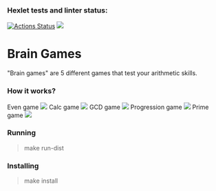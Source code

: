 ### Hexlet tests and linter status:
[![Actions Status](https://github.com/DmitryVerchenko/java-project-61/actions/workflows/hexlet-check.yml/badge.svg)](https://github.com/DmitryVerchenko/java-project-61/actions)
<a href="https://codeclimate.com/github/DmitryVerchenko/java-project-61/maintainability"><img src="https://api.codeclimate.com/v1/badges/4f1a0c7557212fda6912/maintainability" /></a>
# Brain Games
"Brain games" are 5 different games that test your arithmetic skills.
### How it works?
Even game
<a href="https://asciinema.org/a/edcayQLbfem3gEVCwHQgg3P9L" target="_blank"><img src="https://asciinema.org/a/edcayQLbfem3gEVCwHQgg3P9L.svg" /></a>
Calc game
<a href="https://asciinema.org/a/4PDwbyPaWLcWj8eZx6WEI3536" target="_blank"><img src="https://asciinema.org/a/4PDwbyPaWLcWj8eZx6WEI3536.svg" /></a>
GCD game
<a href="https://asciinema.org/a/0jZvM27hq09W6uJ5fmFQGp6WW" target="_blank"><img src="https://asciinema.org/a/0jZvM27hq09W6uJ5fmFQGp6WW.svg" /></a>
Progression game
<a href="https://asciinema.org/a/qajbeyCEDEOB2pbh6OPC1m3S2" target="_blank"><img src="https://asciinema.org/a/qajbeyCEDEOB2pbh6OPC1m3S2.svg" /></a>
Prime game
<a href="https://asciinema.org/a/Jx02BjuuUMHgqOISOq7PdtP4x" target="_blank"><img src="https://asciinema.org/a/Jx02BjuuUMHgqOISOq7PdtP4x.svg" /></a>
### Running
>make run-dist
### Installing
>make install
